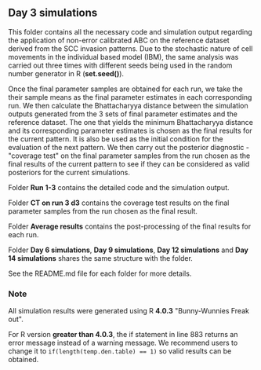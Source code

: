 ## Day 3 simulations ## 
This folder contains all the necessary code and simulation output regarding the application of non-error calibrated ABC on the reference dataset derived from the SCC
invasion patterns. Due to the stochastic nature of cell movements in the individual based model (IBM), the same analysis was carried out three times with different seeds being used in the random number generator in R (**set.seed()**). 

Once the final parameter samples are obtained for each run, we take the their sample means as the final parameter estimates in each corresponding run. We then calculate the Bhattacharyya distance between the simulation outputs generated from the 3 sets of final parameter estimates and the reference dataset. The one that yields the minimum Bhattacharyya distance and its corresponding parameter estimates is chosen as the final results for the current pattern. It is also be used as the initial condition for the evaluation of the next pattern. We then carry out the posterior diagnostic - "coverage test" on the final parameter samples from the run chosen as the final results of the current pattern to see if they can be considered as valid posteriors for the current simulations.  

Folder **Run 1-3** contains the detailed code and the simulation output. 

Folder **CT on run 3 d3** contains the coverage test results on the final parameter samples from the run chosen as the final result. 

Folder **Average results** contains the post-processing of the final results for each run. 

Folder **Day 6 simulations**, **Day 9 simulations**, **Day 12 simulations** and **Day 14 simulations** shares the same structure with the folder.  

See the README.md file for each folder for more details. 

### Note

All simulation results were generated using R **4.0.3** "Bunny-Wunnies Freak out". 

For R version **greater than 4.0.3**, the if statement in line 883 returns an error message instead of a warning message. We recommend users to change it to `if(length(temp.den.table) == 1)` so valid results can be obtained.

